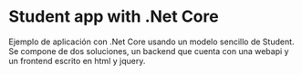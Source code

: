 # Student app with .Net Core

Ejemplo de aplicación con .Net Core usando un modelo sencillo de Student. Se compone de dos soluciones, un backend que cuenta con una webapi y un frontend escrito en html y jquery.